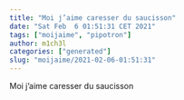 ```yaml
---
title: "Moi j’aime caresser du saucisson"
date: "Sat Feb  6 01:51:31 CET 2021"
tags: ["moijaime", "pipotron"]
author: m1ch3l
categories: ["generated"]
slug: "moijaime/2021-02-06-01:51:31"
---
```


Moi j’aime caresser du saucisson
